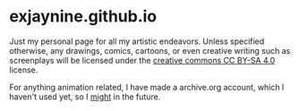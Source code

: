 # exjaynine.github.io
Just my personal page for all my artistic endeavors.
Unless specified otherwise, any drawings, comics, cartoons, or even creative writing such as screenplays will be licensed under the [creative commons CC BY-SA 4.0](https://creativecommons.org/licenses/by-sa/4.0/) license.

For anything animation related, I have made a archive.org account, which I haven't used yet, so I [might](https://archive.org/details/@matthew_polk) in the future.